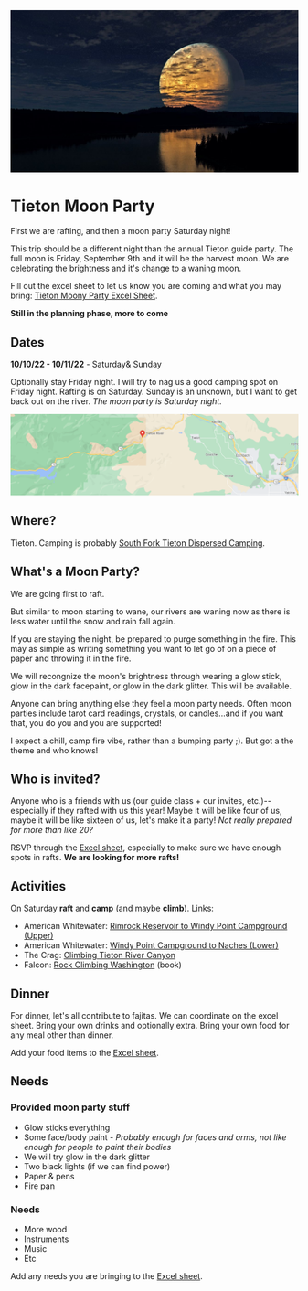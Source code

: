 ![Full moon header](./img/moon-header.jpg)
# Tieton Moon Party
First we are rafting, and then a moon party Saturday night!

This trip should be a different night than the annual Tieton guide party. The full moon is Friday, September 9th and it will be the harvest moon.  We are celebrating the brightness and it's change to a waning moon.

Fill out the excel sheet to let us know you are coming and what you may bring: [Tieton Moony Party Excel Sheet](https://buchnerfamilycom.sharepoint.com/:x:/g/EQcmNxh0z2BFuNlQxiF84mAB0azQQEgsMuEITjt2lfktjQ?e=2fNcqu).

**Still in the planning phase, more to come**

## Dates
**10/10/22 - 10/11/22**  - Saturday& Sunday

Optionally stay Friday night.  I will try to nag us a good camping spot on Friday night.  Rafting is on Saturday. Sunday is an unknown, but I want to get back out on the river.  *The moon party is Saturday night.*

![](./img/location.png)
## Where?
Tieton.  Camping is probably [South Fork Tieton Dispersed Camping](https://goo.gl/maps/wPCtxpWSKfJeWwqn9).


## What's a Moon Party?
We are going first to raft. 

But similar to moon starting to wane, our rivers are waning now as there is less water until the snow and rain fall again.  

If you are staying the night, be prepared to purge something in the fire.  This may as simple as writing something you want to let go of on a piece of paper and throwing it in the fire.

We will recongnize the moon's brightness through wearing a glow stick, glow in the dark facepaint, or glow in the dark glitter.  This will be available.

Anyone can bring anything else they feel a moon party needs.  Often moon parties include tarot card readings, crystals, or candles...and if you want that, you do you and you are supported!

I expect a chill, camp fire vibe, rather than a bumping party ;).  But got a the theme and who knows!

## Who is invited?
Anyone who is a friends with us (our guide class + our invites, etc.)--especially if they rafted with us this year!  Maybe it will be like four of us, maybe it will be like sixteen of us, let's make it a party! *Not really prepared for more than like 20?*

RSVP through the [Excel sheet](https://buchnerfamilycom.sharepoint.com/:x:/g/EQcmNxh0z2BFuNlQxiF84mAB0azQQEgsMuEITjt2lfktjQ?e=2fNcqu), especially to make sure we have enough spots in rafts.  **We are looking for more rafts!**


## Activities
On Saturday **raft** and **camp** (and maybe **climb**).  Links:
- American Whitewater: [Rimrock Reservoir to Windy Point Campground (Upper)](https://www.americanwhitewater.org/content/River/view/river-detail/2249/main)
- American Whitewater: [Windy Point Campground to Naches (Lower)](https://www.americanwhitewater.org/content/River/view/river-detail/2250/main)
- The Crag: [Climbing Tieton River Canyon](https://www.thecrag.com/en/climbing/united-states/tieton-river-canyon)
- Falcon: [Rock Climbing Washington](https://www.amazon.com/gp/product/1493039415/ref=ppx_yo_dt_b_asin_image_o00_s00?ie=UTF8&psc=1) (book)

## Dinner
For dinner, let's all contribute to fajitas.  We can coordinate on the excel sheet.  Bring your own drinks and optionally extra.  Bring your own food for any meal other than dinner.

Add your food items to the [Excel sheet](https://buchnerfamilycom.sharepoint.com/:x:/g/EQcmNxh0z2BFuNlQxiF84mAB0azQQEgsMuEITjt2lfktjQ?e=2fNcqu).

## Needs

### Provided moon party stuff
- Glow sticks everything
- Some face/body paint - *Probably enough for faces and arms, not like enough for people to paint their bodies*
- We will try glow in the dark glitter
- Two black lights (if we can find power)
- Paper & pens
- Fire pan

### Needs
- More wood
- Instruments
- Music
- Etc

Add any needs you are bringing to the [Excel sheet](https://buchnerfamilycom.sharepoint.com/:x:/g/EQcmNxh0z2BFuNlQxiF84mAB0azQQEgsMuEITjt2lfktjQ?e=2fNcqu).